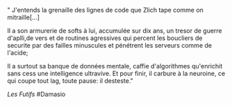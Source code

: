 " J'entends la grenaille des lignes de code que Zlich tape comme on mitraille[...]

Il a son armurerie de softs à lui, accumulée sur dix ans, un tresor de guerre d'aplli,de vers et
de routines agressives qui percent les boucliers de securite par des failles minuscules et 
pénétrent les serveurs comme de l'acide;

Il a surtout sa banque de données mentale, caffie d'algorithmes qu'enrichit sans cess une intelligence ultravive.
Et pour finir, il carbure à la neuroine, ce qui coupe tout lag, toute pause: il desteste."

_Les Futifs_
#Damasio
